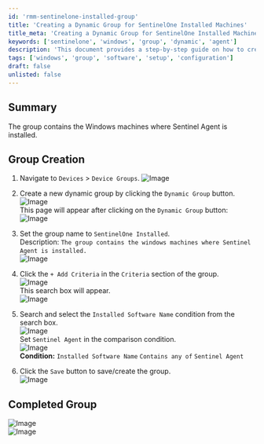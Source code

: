 ```yaml
---
id: 'rmm-sentinelone-installed-group'
title: 'Creating a Dynamic Group for SentinelOne Installed Machines'
title_meta: 'Creating a Dynamic Group for SentinelOne Installed Machines'
keywords: ['sentinelone', 'windows', 'group', 'dynamic', 'agent']
description: 'This document provides a step-by-step guide on how to create a dynamic group in Kaseya VSA for Windows machines that have the Sentinel Agent installed. It includes detailed instructions and images to assist in the setup process.'
tags: ['windows', 'group', 'software', 'setup', 'configuration']
draft: false
unlisted: false
---
```

## Summary

The group contains the Windows machines where Sentinel Agent is installed.

## Group Creation

1. Navigate to `Devices` > `Device Groups`.
   ![Image](..\..\..\static\img\SentinelOne-Installed\image_1.png)

2. Create a new dynamic group by clicking the `Dynamic Group` button.  
   ![Image](..\..\..\static\img\SentinelOne-Installed\image_2.png)  
   This page will appear after clicking on the `Dynamic Group` button:  
   ![Image](..\..\..\static\img\SentinelOne-Installed\image_3.png)

3. Set the group name to `SentinelOne Installed`.  
   Description: `The group contains the windows machines where Sentinel Agent is installed.`  
   ![Image](..\..\..\static\img\SentinelOne-Installed\image_4.png)

4. Click the `+ Add Criteria` in the `Criteria` section of the group.  
   ![Image](..\..\..\static\img\SentinelOne-Installed\image_5.png)  
   This search box will appear.  
   ![Image](..\..\..\static\img\SentinelOne-Installed\image_6.png)

5. Search and select the `Installed Software Name` condition from the search box.  
   ![Image](..\..\..\static\img\SentinelOne-Installed\image_7.png)  
   Set `Sentinel Agent` in the comparison condition.  
   ![Image](..\..\..\static\img\SentinelOne-Installed\image_8.png)  
   **Condition:** `Installed Software Name` `Contains any of` `Sentinel Agent`

6. Click the `Save` button to save/create the group.  
   ![Image](..\..\..\static\img\SentinelOne-Installed\image_9.png)

## Completed Group

![Image](..\..\..\static\img\SentinelOne-Installed\image_10.png)  
![Image](..\..\..\static\img\SentinelOne-Installed\image_11.png)



